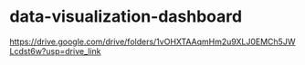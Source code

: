 # data-visualization-dashboard
https://drive.google.com/drive/folders/1vOHXTAAqmHm2u9XLJ0EMCh5JWLcdst6w?usp=drive_link
